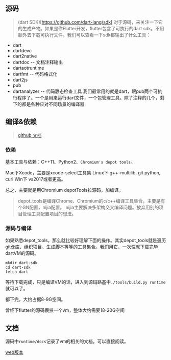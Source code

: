 ## 源码
> (dart SDK)[https://github.com/dart-lang/sdk]
对于源码，来关注一下它的生成产物。如果是你Flutter开发，flutter包含了可执行的dart sdk。不用额外去下载可执行文件。我们可以查看一下sdk都输出了什么工具：
* dart
* dartdevc 
* dart2native
* dartdoc -- 文档注释输出
* dartaotruntime
* dartfmt -- 代码格式化
* dart2js
* pub
* dartanalyzer -- 代码静态检查工具
我们最常用的就是dart，跟pub两个可执行程序了。一个是用来运行dart文件，一个包管理工具。除了注释的几个，剩下的都是各种应对不同场景的编译器

## 编译&依赖
> [github 文档](https://github.com/dart-lang/sdk/wiki/Building)
### 依赖
基本工具与依赖：C++11、Python2、`Chromium's depot tools`。 

Mac下Xcode，主要是xcode-select工具集
Linux下 g++-multilib, git python, curl
Win下 vs2017或者更高。

总之，主要就是用Chromium depotTools拉源码，加编译。

> depot_tools是编译Chrome、Chromium的c/c++编译工具集合。主要是有个GN配置，nijia配置。
> nijia主要解决多架构交叉编译问题。放弃用别的项目管理工具配置项目的想法。

### 源码与编译
如果熟悉depot_tools，那么就比较好理解下面的操作。其实depot_tools就是遍历git仓库、组织项目、生成脚本等等的工具集合。我们用它，一次性就下载完毕dartVM的源码。
```shell
mkdir dart-sdk
cd dart-sdk
fetch dart
```
等待下载完成，只是编译VM的话，进入到源码路基中`./tools/build.py runtime` 就可以了。

都下完，大约占据8-9G空间。

曾经下flutter的源码裹挟一个vm，整体大约需要18-20G空间

## 文档
源码中`runtime/docs`记录了vm的相关的文档。可以直接阅读。

[web版本](https://mrale.ph/dartvm/)

